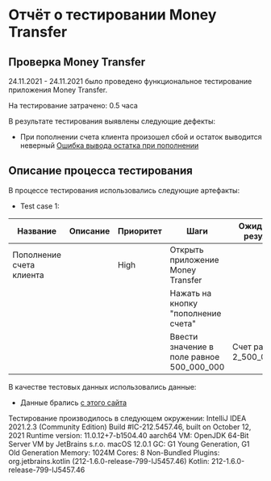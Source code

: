 # Отчёт о тестировании Money Transfer

## Проверка Money Transfer

24.11.2021 - 24.11.2021 было проведено функциональное тестирование приложения Money Transfer.

На тестирование затрачено: 0.5 часа

В результате тестирования выявлены следующие дефекты:
* При пополнении счета клиента произошел сбой и остаток выводится неверный [Ошибка вывода остатка при пополнении](https://github.com/Stasanela/Java_HW_1/issues/1)

## Описание процесса тестирования

В процессе тестирования использовались следующие артефакты:
* Test case 1:
 
| Название                 | Описание  | Приоритет | Шаги                                      | Ожидаемый результат      |
|--------------------------|-----------|-----------|-------------------------------------------|--------------------------|
| Пополнение счета клиента |           | High      | Открыть приложение Money Transfer         |                          |
|                          |           |           | Нажать на кнопку "пополнение счета"       |                          |
|                          |           |           | Ввести значение в поле равное 500_000_000 | Счет равен 2_500_000_000 |

В качестве тестовых данных использовались данные:
* Данные брались [с этого сайта](https://github.com/netology-code/javaqa-homeworks/blob/master/intro/MERGED.md)

Тестирование производилось в следующем окружении:
IntelliJ IDEA 2021.2.3 (Community Edition)
Build #IC-212.5457.46, built on October 12, 2021
Runtime version: 11.0.12+7-b1504.40 aarch64
VM: OpenJDK 64-Bit Server VM by JetBrains s.r.o.
macOS 12.0.1
GC: G1 Young Generation, G1 Old Generation
Memory: 1024M
Cores: 8
Non-Bundled Plugins: org.jetbrains.kotlin (212-1.6.0-release-799-IJ5457.46)
Kotlin: 212-1.6.0-release-799-IJ5457.46
